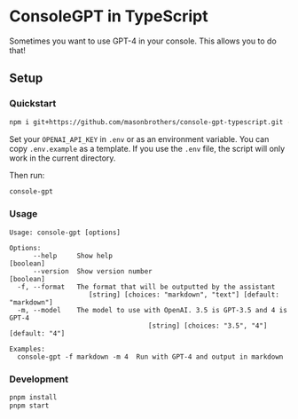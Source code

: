 # ConsoleGPT in TypeScript

Sometimes you want to use GPT-4 in your console. This allows you to do that!

## Setup

### Quickstart

```bash
npm i git+https://github.com/masonbrothers/console-gpt-typescript.git -g
```

Set your `OPENAI_API_KEY` in `.env` or as an environment variable. You can copy `.env.example` as a template. If you use the `.env` file, the script will only work in the current directory.

Then run:
```bash
console-gpt
```

### Usage
```
Usage: console-gpt [options]

Options:
      --help     Show help                                             [boolean]
      --version  Show version number                                   [boolean]
  -f, --format   The format that will be outputted by the assistant
                    [string] [choices: "markdown", "text"] [default: "markdown"]
  -m, --model    The model to use with OpenAI. 3.5 is GPT-3.5 and 4 is GPT-4
                                   [string] [choices: "3.5", "4"] [default: "4"]

Examples:
  console-gpt -f markdown -m 4  Run with GPT-4 and output in markdown
```

### Development
```bash
pnpm install
pnpm start
```
